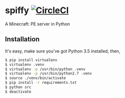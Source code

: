 spiffy [![CircleCI](https://img.shields.io/circleci/project/spiffy/spiffy.svg)]()
======

A Minecraft: PE server in Python

## Installation
It's easy, make sure you've got Python 3.5 installed, then,
```sh
$ pip install virtualenv
$ virtualenv .venv
$ virtualenv -p /usr/bin/python .venv
$ virtualenv -p /usr/bin/python2.7 .venv
$ source ./venv/bin/activate
$ pip install -r requirements.txt
$ python src
$ deactivate
```